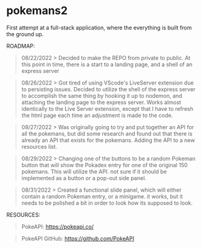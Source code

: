 # pokemans2

First attempt at a full-stack application, where the everything is built from the ground up.

ROADMAP:

> 08/22/2022 > Decided to make the REPO from private to public. At this point in time, there is a start to a 
  landing page, and a shell of an express server
  
> 08/26/2022 > Got tired of using VScode's LiveServer extension due to persisting issues. Decided to utilize the shell
  of the express server to accomplish the same thing by hooking it up to nodemon, and attaching the landing page to the 
  express server. Works almost identically to the Live Server extension, except that I have to refresh the html page
  each time an adjustment is made to the code.
  
> 08/27/2022 > Was originally going to try and put together an API for all the pokemans, but did some research and   found out that there is already an API that exists for the pokemans. Adding the API to a new resources list.
 
> 08/29/2022 > Changing one of the buttons to be a random Pokeman button that will show the Pokadex entry for one of the original 150 pokemans. This will utilize the API. not sure if it should be implemented as a button or a pop-out side panel.
 
> 08/31/2022 > Created a functional slide panel, which will either contain a random Pokeman entry, or a minigame. it works, but it needs to be polished a bit in order to look how its supposed to look.
 
 RESOURCES: 
 
 > PokeAPI: https://pokeapi.co/
 
 > PokeAPI GitHub: https://github.com/PokeAPI
